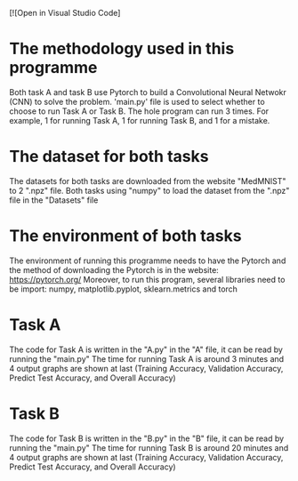 [![Open in Visual Studio Code]

# The methodology used in this programme
Both task A and task B use Pytorch to build a Convolutional Neural Netwokr (CNN) to solve the problem.
'main.py' file is used to select whether to choose to run Task A or Task B. 
The hole program can run 3 times. For example, 1 for running Task A, 1 for running Task B, and 1 for a mistake.


# The dataset for both tasks
The datasets for both tasks are downloaded from the website "MedMNIST" to 2 ".npz" file.
Both tasks using "numpy" to load the dataset from the ".npz" file in the "Datasets" file

# The environment of both tasks
The environment of running this programme needs to have the Pytorch and the method of downloading the Pytorch is in the website: https://pytorch.org/
Moreover, to run this program, several libraries need to be import: numpy, matplotlib.pyplot, sklearn.metrics and torch

# Task A
The code for Task A is written in the "A.py" in the "A" file, it can be read by running the "main.py"
The time for running Task A is around 3 minutes and 4 output graphs are shown at last (Training Accuracy, Validation Accuracy, Predict Test Accuracy, and Overall Accuracy)

# Task B
The code for Task B is written in the "B.py" in the "B" file, it can be read by running the "main.py"
The time for running Task B is around 20 minutes and 4 output graphs are shown at last (Training Accuracy, Validation Accuracy, Predict Test Accuracy, and Overall Accuracy)





